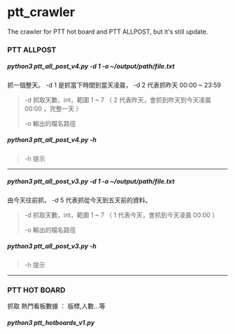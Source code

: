 # ptt_crawler
The crawler for PTT hot board and PTT ALLPOST, but it's still update.

### PTT ALLPOST

##### python3 ptt_all_post_v4.py -d 1 -o ~/output/path/file.txt

抓一個整天。 -d 1 是抓當下時間到當天凌晨， -d 2 代表抓昨天 00:00 ~ 23:59

> -d 抓取天數，int，範圍 1 ~ 7 （ 2 代表昨天，會抓到昨天到今天凌晨 00:00 ，完整一天 ）
> 
> -o 輸出的檔名路徑
> 

##### python3 ptt_all_post_v4.py -h 

> -h 提示
> 

------

##### python3 ptt_all_post_v3.py -d 1 -o ~/output/path/file.txt

由今天往前抓， -d 5 代表抓從今天到五天前的資料。

> -d 抓取天數，int，範圍 1 ~ 7 （ 1 代表今天，會抓到今天凌晨 00:00 ）
> 
> -o 輸出的檔名路徑
> 

##### python3 ptt_all_post_v3.py -h 

> -h 提示
> 

-------

### PTT HOT BOARD

抓取 熱門看板數據 ： 版標,人數...等

##### python3 ptt_hotboards_v1.py

